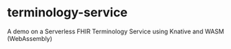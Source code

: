 # terminology-service
A demo on a Serverless FHIR Terminology Service using Knative and WASM (WebAssembly)
